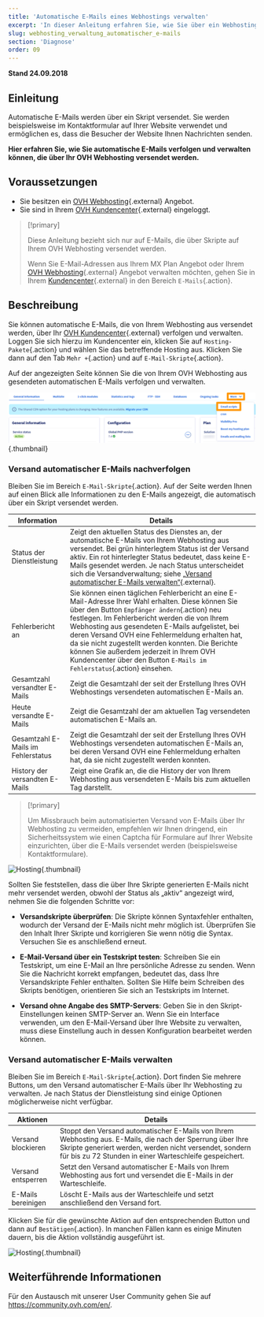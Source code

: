 ```yaml
---
title: 'Automatische E-Mails eines Webhostings verwalten'
excerpt: 'In dieser Anleitung erfahren Sie, wie Sie über ein Webhosting versendete automatische E-Mails verfolgen und verwalten'
slug: webhosting_verwaltung_automatischer_e-mails
section: 'Diagnose'
order: 09
---
```


**Stand 24.09.2018**

## Einleitung 

Automatische E-Mails werden über ein Skript versendet. Sie werden beispielsweise im Kontaktformular auf Ihrer Website verwendet und ermöglichen es, dass die Besucher der Website Ihnen Nachrichten senden.

**Hier erfahren Sie, wie Sie automatische E-Mails verfolgen und verwalten können, die über Ihr OVH Webhosting versendet werden.**

## Voraussetzungen

- Sie besitzen ein [OVH Webhosting](https://www.ovhcloud.com/de/web-hosting/){.external} Angebot.
- Sie sind in Ihrem [OVH Kundencenter](https://www.ovh.com/auth/?action=gotomanager&from=https://www.ovh.de/&ovhSubsidiary=de){.external} eingeloggt.

> [!primary]
>
> Diese Anleitung bezieht sich nur auf E-Mails, die über Skripte auf Ihrem OVH Webhosting versendet werden.
>
> Wenn Sie E-Mail-Adressen aus Ihrem MX Plan Angebot oder Ihrem [OVH Webhosting](https://www.ovhcloud.com/de/web-hosting/){.external} Angebot verwalten möchten, gehen Sie in Ihrem [Kundencenter](https://www.ovh.com/auth/?action=gotomanager&from=https://www.ovh.de/&ovhSubsidiary=de){.external} in den Bereich `E-Mails`{.action}.
>

## Beschreibung

Sie können automatische E-Mails, die von Ihrem Webhosting aus versendet werden, über Ihr [OVH Kundencenter](https://www.ovh.com/auth/?action=gotomanager&from=https://www.ovh.de/&ovhSubsidiary=de){.external} verfolgen und verwalten. Loggen Sie sich hierzu im Kundencenter ein, klicken Sie auf `Hosting-Pakete`{.action} und wählen Sie das betreffende Hosting aus. Klicken Sie dann auf den Tab `Mehr +`{.action} und auf `E-Mail-Skripte`{.action}.

Auf der angezeigten Seite können Sie die von Ihrem OVH Webhosting aus gesendeten automatischen E-Mails verfolgen und verwalten.

![Hosting](images/monitoring-automatic-emails-step1.png){.thumbnail}

### Versand automatischer E-Mails nachverfolgen

Bleiben Sie im Bereich `E-Mail-Skripte`{.action}. Auf der Seite werden Ihnen auf einen Blick alle Informationen zu den E-Mails angezeigt, die automatisch über ein Skript versendet werden.

|Information|Details|
|---|---|
|Status der Dienstleistung|Zeigt den aktuellen Status des Dienstes an, der automatische E-Mails von Ihrem Webhosting aus versendet. Bei grün hinterlegtem Status ist der Versand aktiv. Ein rot hinterlegter Status bedeutet, dass keine E-Mails gesendet werden. Je nach Status unterscheidet sich die Versandverwaltung; siehe [„Versand automatischer E-Mails verwalten“](https://docs.ovh.com/de/hosting/webhosting_verwaltung_automatischer_e-mails/#versand-automatischer-e-mails-verwalten){.external}.|
|Fehlerbericht an|Sie können einen täglichen Fehlerbericht an eine E-Mail-Adresse Ihrer Wahl erhalten. Diese können Sie über den Button `Empfänger ändern`{.action} neu festlegen. Im Fehlerbericht werden die von Ihrem Webhosting aus gesendeten E-Mails aufgelistet, bei deren Versand OVH eine Fehlermeldung erhalten hat, da sie nicht zugestellt werden konnten. Die Berichte können Sie außerdem jederzeit in Ihrem OVH Kundencenter über den Button `E-Mails im Fehlerstatus`{.action} einsehen.|
|Gesamtzahl versandter E-Mails|Zeigt die Gesamtzahl der seit der Erstellung Ihres OVH Webhostings versendeten automatischen E-Mails an.|
|Heute versandte E-Mails|Zeigt die Gesamtzahl der am aktuellen Tag versendeten automatischen E-Mails an.|
|Gesamtzahl E-Mails im Fehlerstatus|Zeigt die Gesamtzahl der seit der Erstellung Ihres OVH Webhostings versendeten automatischen E-Mails an, bei deren Versand OVH eine Fehlermeldung erhalten hat, da sie nicht zugestellt werden konnten.|
|History der versandten E-Mails|Zeigt eine Grafik an, die die History der von Ihrem Webhosting aus versendeten E-Mails bis zum aktuellen Tag darstellt.|

> [!primary]
>
> Um Missbrauch beim automatisierten Versand von E-Mails über Ihr Webhosting zu vermeiden, empfehlen wir Ihnen dringend, ein Sicherheitssystem wie einen Captcha für Formulare auf Ihrer Website einzurichten, über die E-Mails versendet werden (beispielsweise Kontaktformulare).
>

![Hosting](images/monitoring-automatic-emails-step2.png){.thumbnail}

Sollten Sie feststellen, dass die über Ihre Skripte generierten E-Mails nicht mehr versendet werden, obwohl der Status als „aktiv“ angezeigt wird, nehmen Sie die folgenden Schritte vor:

- **Versandskripte überprüfen**: Die Skripte können Syntaxfehler enthalten, wodurch der Versand der E-Mails nicht mehr möglich ist. Überprüfen Sie den Inhalt Ihrer Skripte und korrigieren Sie wenn nötig die Syntax. Versuchen Sie es anschließend erneut.

- **E-Mail-Versand über ein Testskript testen**: Schreiben Sie ein Testskript, um eine E-Mail an Ihre persönliche Adresse zu senden. Wenn Sie die Nachricht korrekt empfangen, bedeutet das, dass Ihre Versandskripte Fehler enthalten. Sollten Sie Hilfe beim Schreiben des Skripts benötigen, orientieren Sie sich an Testskripts im Internet.

- **Versand ohne Angabe des SMTP-Servers**: Geben Sie in den Skript-Einstellungen keinen SMTP-Server an. Wenn Sie ein Interface verwenden, um den E-Mail-Versand über Ihre Website zu verwalten, muss diese Einstellung auch in dessen Konfiguration bearbeitet werden können.

### Versand automatischer E-Mails verwalten

Bleiben Sie im Bereich `E-Mail-Skripte`{.action}. Dort finden Sie mehrere Buttons, um den Versand automatischer E-Mails über Ihr Webhosting zu verwalten. Je nach Status der Dienstleistung sind einige Optionen möglicherweise nicht verfügbar.

|Aktionen|Details|
|---|---|
|Versand blockieren|Stoppt den Versand automatischer E-Mails von Ihrem Webhosting aus. E-Mails, die nach der Sperrung über Ihre Skripte generiert werden, werden nicht versendet, sondern für bis zu 72 Stunden in einer Warteschleife gespeichert.|
|Versand entsperren|Setzt den Versand automatischer E-Mails von Ihrem Webhosting aus fort und versendet die E-Mails in der Warteschleife.|
|E-Mails bereinigen|Löscht E-Mails aus der Warteschleife und setzt anschließend den Versand fort.|

Klicken Sie für die gewünschte Aktion auf den entsprechenden Button und dann auf `Bestätigen`{.action}. In manchen Fällen kann es einige Minuten dauern, bis die Aktion vollständig ausgeführt ist.

![Hosting](images/monitoring-automatic-emails-step3.png){.thumbnail}

## Weiterführende Informationen

Für den Austausch mit unserer User Community gehen Sie auf <https://community.ovh.com/en/>.
